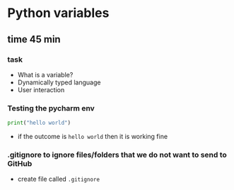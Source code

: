 # Python variables
## time 45 min
### task
- What is a variable?
- Dynamically typed language
- User interaction

### Testing the pycharm env
```python
print("hello world")
```

- if the outcome is ```hello world``` then it is working fine

### .gitignore to ignore files/folders that we do not want to send to GitHub
- create file called ```.gitignore```